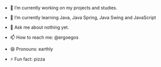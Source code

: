 

<!--
**ergoegos/ergoegos** is a ✨ _special_ ✨ repository because its `README.md` (this file) appears on your GitHub profile.
![](https://github-readme-stats.vercel.app/api?username=ergoegos&show_icons=true)
-->

- 🔭 I’m currently working on my projects and studies.
- 🌱 I’m currently learning Java, Java Spring, Java Swing and JavaScript

- 💬 Ask me about nothing yet.
- 📫 How to reach me: @ergoegos
- 😄 Pronouns: earthly
- ⚡ Fun fact: pizza

